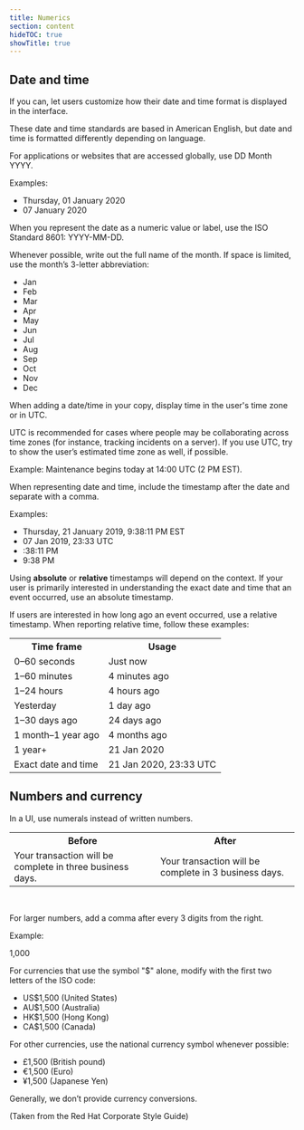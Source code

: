 ```yaml
---
title: Numerics
section: content
hideTOC: true
showTitle: true
---
```


## Date and time
If you can, let users customize how their date and time format is displayed in the interface.  

These date and time standards are based in American English, but date and time is formatted differently depending on language.

For applications or websites that are accessed globally, use DD Month YYYY.

Examples:
- Thursday, 01 January 2020
- 07 January 2020

When you represent the date as a numeric value or label, use the ISO Standard 8601: YYYY-MM-DD.

Whenever possible, write out the full name of the month. If space is limited, use the month’s  3-letter abbreviation:

- Jan
- Feb
- Mar
- Apr
- May
- Jun
- Jul
- Aug
- Sep
- Oct
- Nov
- Dec

When adding a date/time in your copy, display time in the user's time zone or in UTC. 

UTC is recommended for cases where people may be collaborating across time zones (for instance, tracking incidents on a server). If you use UTC, try to show the user’s estimated time zone as well, if possible.

Example:
Maintenance begins today at 14:00 UTC (2 PM EST).

When representing date and time, include the timestamp after the date and separate with a comma.

Examples:
- Thursday, 21 January 2019, 9:38:11 PM EST
- 07 Jan 2019, 23:33 UTC
- :38:11 PM
- 9:38 PM

Using **absolute** or **relative** timestamps will depend on the context. If your user is primarily interested in understanding the exact date and time that an event occurred, use an absolute timestamp.

If users are interested in how long ago an event occurred, use a relative timestamp. When reporting relative time, follow these examples:

<table style="table-layout: fixed" tr width="80%">
    <tr>
        <th><center>Time frame</center></th>
        <th><center>Usage</center></th>
    </tr>
    <tr>
        <td>0–60 seconds</td>
        <td>Just now</td>
</tr> 
<tr>
         <td>1–60 minutes</td>
	        <td>4 minutes ago</td>
          </tr> 
          <tr>
	         <td>1–24 hours</td>
	          <td>4 hours ago</td>
            </tr> 
            <tr>
	           <td>Yesterday</td>
	            <td>1 day ago</td>
    </tr> 
    <tr>
    <td>1–30 days ago</td>
     <td>24 days ago</td>
     </tr> 
     <tr>
     <td>1 month–1 year ago</td>
      <td>4 months ago</td>
      </tr> 
      <tr>
      <td>1 year+</td>
       <td>21 Jan 2020</td>
       </tr> 
       <tr>
       <td>Exact date and time</td>
        <td>21 Jan 2020, 23:33 UTC</td>
        </tr>

</table>

## Numbers and currency
In a UI, use numerals instead of written numbers. 

<table style="table-layout: fixed" tr width="80%">
    <tr>
        <th><center>Before</center></th>
        <th><center>After</center></th>
    </tr>
    <tr>
        <td>Your transaction will be complete in three business days.</td>
        <td>Your transaction will be complete in 3 business days.</td>
    </tr>
</table>
<br />

For larger numbers, add a comma after every 3 digits from the right. 

Example: 

1,000

For currencies that use the symbol "$" alone, modify with the first two letters of the ISO code:
- US$1,500 (United States)
- AU$1,500 (Australia)
- HK$1,500 (Hong Kong)
- CA$1,500 (Canada)

For other currencies, use the national currency symbol whenever possible:
- £1,500 (British pound)
- €1,500 (Euro)
- ¥1,500 (Japanese Yen)

Generally, we don’t provide currency conversions. 

(Taken from the Red Hat Corporate Style Guide)
